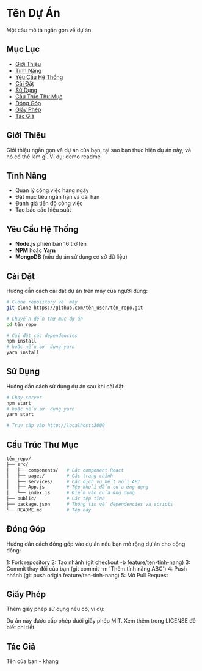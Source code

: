 # Tên Dự Án

Một câu mô tả ngắn gọn về dự án.

## Mục Lục

- [Giới Thiệu](#giới-thiệu)
- [Tính Năng](#tính-năng)
- [Yêu Cầu Hệ Thống](#yêu-cầu-hệ-thống)
- [Cài Đặt](#cài-đặt)
- [Sử Dụng](#sử-dụng)
- [Cấu Trúc Thư Mục](#cấu-trúc-thư-mục)
- [Đóng Góp](#đóng-góp)
- [Giấy Phép](#giấy-phép)
- [Tác Giả](#tác-giả)

## Giới Thiệu

Giới thiệu ngắn gọn về dự án của bạn, tại sao bạn thực hiện dự án này, và nó có thể làm gì. Ví dụ: demo readme


## Tính Năng

- Quản lý công việc hàng ngày
- Đặt mục tiêu ngắn hạn và dài hạn
- Đánh giá tiến độ công việc
- Tạo báo cáo hiệu suất

## Yêu Cầu Hệ Thống

- **Node.js** phiên bản 16 trở lên
- **NPM** hoặc **Yarn**
- **MongoDB** (nếu dự án sử dụng cơ sở dữ liệu)

## Cài Đặt

Hướng dẫn cách cài đặt dự án trên máy của người dùng:

```bash
# Clone repository về máy
git clone https://github.com/tên_user/tên_repo.git

# Chuyển đến thư mục dự án
cd tên_repo

# Cài đặt các dependencies
npm install
# hoặc nếu sử dụng yarn
yarn install

```
## Sử Dụng

Hướng dẫn cách sử dụng dự án sau khi cài đặt:

```bash
# Chạy server
npm start
# hoặc nếu sử dụng yarn
yarn start

# Truy cập vào http://localhost:3000
```
## Cấu Trúc Thư Mục

```bash
tên_repo/
├── src/
│   ├── components/   # Các component React
│   ├── pages/        # Các trang chính
│   ├── services/     # Các dịch vụ kết nối API
│   ├── App.js        # Tệp khởi đầu của ứng dụng
│   └── index.js      # Điểm vào của ứng dụng
├── public/           # Các tệp tĩnh
├── package.json      # Thông tin về dependencies và scripts
└── README.md         # Tệp này
```

## Đóng Góp
Hướng dẫn cách đóng góp vào dự án nếu bạn mở rộng dự án cho cộng đồng:

1: Fork repository
2: Tạo nhánh (git checkout -b feature/ten-tinh-nang)
3: Commit thay đổi của bạn (git commit -m 'Thêm tính năng ABC')
4: Push nhánh (git push origin feature/ten-tinh-nang)
5: Mở Pull Request

## Giấy Phép

Thêm giấy phép sử dụng nếu có, ví dụ:

Dự án này được cấp phép dưới giấy phép MIT. Xem thêm trong LICENSE để biết chi tiết.

## Tác Giả
Tên của bạn - khang

